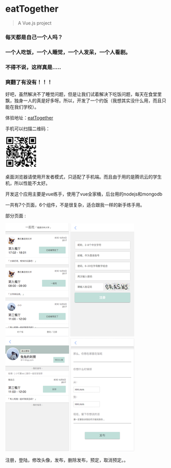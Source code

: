 # eatTogether

> A Vue.js project

### 每天都是自己一个人吗？
### 一个人吃饭，一个人睡觉，一个人发呆，一个人看剧。
### 不得不说，这样真是.....  
### 爽翻了有没有！！！

好吧，虽然解决不了睡觉问题，但是让我们试着解决下吃饭问题，每天在食堂里飘，独身一人的真是好多呀。所以，开发了一个约饭（我想其实没什么用，而且只能在我们学校）。

体验地址：[eatTogether](http://eat.ryansky.cn/ "Title")

手机可以扫描二维码：

![Alt text](static/1507195402.png)

桌面浏览器请使用开发者模式，只适配了手机端。而且由于用的是腾讯云的学生机，所以性能不太好。

开发这个应用主要是vue练手，使用了vue全家桶，后台用的nodejs和mongodb

一共有7个页面，6个组件，不是很复杂，适合跟我一样的新手练手用。

部分页面 :

![Alt text](static/1.png) ![Alt text](static/3.png) ![Alt text](static/4.png) ![Alt text](static/5.png)

注册，登陆，修改头像，发布，删除发布，预定，取消预定。。

